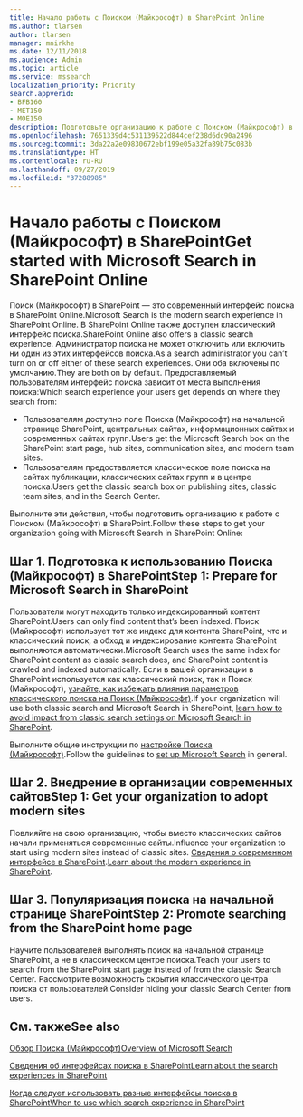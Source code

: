 ```yaml
---
title: Начало работы с Поиском (Майкрософт) в SharePoint Online
ms.author: tlarsen
author: tlarsen
manager: mnirkhe
ms.date: 12/11/2018
ms.audience: Admin
ms.topic: article
ms.service: mssearch
localization_priority: Priority
search.appverid:
- BFB160
- MET150
- MOE150
description: Подготовьте организацию к работе с Поиском (Майкрософт) в SharePoint Online
ms.openlocfilehash: 7651339d4c531139522d844cef238d6dc90a2496
ms.sourcegitcommit: 3da22a2e09830672ebf199e05a32fa89b75c083b
ms.translationtype: HT
ms.contentlocale: ru-RU
ms.lasthandoff: 09/27/2019
ms.locfileid: "37288985"
---
```

# <a name="get-started-with-microsoft-search-in-sharepoint"></a><span data-ttu-id="9ec8a-103">Начало работы с Поиском (Майкрософт) в SharePoint</span><span class="sxs-lookup"><span data-stu-id="9ec8a-103">Get started with Microsoft Search in SharePoint Online</span></span>

<span data-ttu-id="9ec8a-104">Поиск (Майкрософт) в SharePoint — это современный интерфейс поиска в SharePoint Online.</span><span class="sxs-lookup"><span data-stu-id="9ec8a-104">Microsoft Search is the modern search experience in SharePoint Online.</span></span> <span data-ttu-id="9ec8a-105">В SharePoint Online также доступен классический интерфейс поиска.</span><span class="sxs-lookup"><span data-stu-id="9ec8a-105">SharePoint Online also offers a classic search experience.</span></span> <span data-ttu-id="9ec8a-106">Администратор поиска не может отключить или включить ни один из этих интерфейсов поиска.</span><span class="sxs-lookup"><span data-stu-id="9ec8a-106">As a search administrator you can’t turn on or off either of these search experiences.</span></span> <span data-ttu-id="9ec8a-107">Они оба включены по умолчанию.</span><span class="sxs-lookup"><span data-stu-id="9ec8a-107">They are both on by default.</span></span> <span data-ttu-id="9ec8a-108">Предоставляемый пользователям интерфейс поиска зависит от места выполнения поиска:</span><span class="sxs-lookup"><span data-stu-id="9ec8a-108">Which search experience your users get depends on where they search from:</span></span>

- <span data-ttu-id="9ec8a-109">Пользователям доступно поле Поиска (Майкрософт) на начальной странице SharePoint, центральных сайтах, информационных сайтах и современных сайтах групп.</span><span class="sxs-lookup"><span data-stu-id="9ec8a-109">Users get the Microsoft Search box on the SharePoint start page, hub sites, communication sites, and modern team sites.</span></span>
- <span data-ttu-id="9ec8a-110">Пользователям предоставляется классическое поле поиска на сайтах публикации, классических сайтах групп и в центре поиска.</span><span class="sxs-lookup"><span data-stu-id="9ec8a-110">Users get the classic search box on publishing sites, classic team sites, and in the Search Center.</span></span>

<span data-ttu-id="9ec8a-111">Выполните эти действия, чтобы подготовить организацию к работе с Поиском (Майкрософт) в SharePoint.</span><span class="sxs-lookup"><span data-stu-id="9ec8a-111">Follow these steps to get your organization going with Microsoft Search in SharePoint Online:</span></span>

## <a name="step-1-prepare-for-microsoft-search-in-sharepoint"></a><span data-ttu-id="9ec8a-112">Шаг 1. Подготовка к использованию Поиска (Майкрософт) в SharePoint</span><span class="sxs-lookup"><span data-stu-id="9ec8a-112">Step 1: Prepare for Microsoft Search in SharePoint</span></span>

<span data-ttu-id="9ec8a-113">Пользователи могут находить только индексированный контент SharePoint.</span><span class="sxs-lookup"><span data-stu-id="9ec8a-113">Users can only find content that’s been indexed.</span></span> <span data-ttu-id="9ec8a-114">Поиск (Майкрософт) использует тот же индекс для контента SharePoint, что и классический поиск, а обход и индексирование контента SharePoint выполняются автоматически.</span><span class="sxs-lookup"><span data-stu-id="9ec8a-114">Microsoft Search uses the same index for SharePoint content as classic search does, and SharePoint content is crawled and indexed automatically.</span></span> <span data-ttu-id="9ec8a-115">Если в вашей организации в SharePoint используется как классический поиск, так и Поиск (Майкрософт), [узнайте, как избежать влияния параметров классического поиска на Поиск (Майкрософт)](https://docs.microsoft.com/sharepoint/differences-classic-modern-search).</span><span class="sxs-lookup"><span data-stu-id="9ec8a-115">If your organization will use both classic search and Microsoft Search in SharePoint, [learn how to avoid impact from classic search settings on Microsoft Search in SharePoint](https://docs.microsoft.com/sharepoint/differences-classic-modern-search).</span></span>

<span data-ttu-id="9ec8a-116">Выполните общие инструкции по [настройке Поиска (Майкрософт)](set-up-microsoft-search.md).</span><span class="sxs-lookup"><span data-stu-id="9ec8a-116">Follow the guidelines to [set up Microsoft Search](set-up-microsoft-search.md) in general.</span></span>


## <a name="step-2-get-your-organization-to-adopt-modern-sites"></a><span data-ttu-id="9ec8a-117">Шаг 2. Внедрение в организации современных сайтов</span><span class="sxs-lookup"><span data-stu-id="9ec8a-117">Step 1: Get your organization to adopt modern sites</span></span>

<span data-ttu-id="9ec8a-118">Повлияйте на свою организацию, чтобы вместо классических сайтов начали применяться современные сайты.</span><span class="sxs-lookup"><span data-stu-id="9ec8a-118">Influence your organization to start using modern sites instead of classic sites.</span></span> <span data-ttu-id="9ec8a-119">[Сведения о современном интерфейсе в SharePoint](https://support.office.com/article/SharePoint-classic-and-modern-experiences-5725c103-505d-4a6e-9350-300d3ec7d73f).</span><span class="sxs-lookup"><span data-stu-id="9ec8a-119">[Learn about the modern experience in SharePoint](https://support.office.com/article/SharePoint-classic-and-modern-experiences-5725c103-505d-4a6e-9350-300d3ec7d73f).</span></span>

## <a name="step-3-promote-searching-from-the-sharepoint-start-page"></a><span data-ttu-id="9ec8a-120">Шаг 3. Популяризация поиска на начальной странице SharePoint</span><span class="sxs-lookup"><span data-stu-id="9ec8a-120">Step 2: Promote searching from the SharePoint home page</span></span>

<span data-ttu-id="9ec8a-121">Научите пользователей выполнять поиск на начальной странице SharePoint, а не в классическом центре поиска.</span><span class="sxs-lookup"><span data-stu-id="9ec8a-121">Teach your users to search from the SharePoint start page instead of from the classic Search Center.</span></span> <span data-ttu-id="9ec8a-122">Рассмотрите возможность скрытия классического центра поиска от пользователей.</span><span class="sxs-lookup"><span data-stu-id="9ec8a-122">Consider hiding your classic Search Center from users.</span></span>

## <a name="see-also"></a><span data-ttu-id="9ec8a-123">См. также</span><span class="sxs-lookup"><span data-stu-id="9ec8a-123">See also</span></span>
[<span data-ttu-id="9ec8a-124">Обзор Поиска (Майкрософт)</span><span class="sxs-lookup"><span data-stu-id="9ec8a-124">Overview of Microsoft Search</span></span>](overview-microsoft-search.md)

[<span data-ttu-id="9ec8a-125">Сведения об интерфейсах поиска в SharePoint</span><span class="sxs-lookup"><span data-stu-id="9ec8a-125">Learn about the search experiences in SharePoint</span></span>](https://docs.microsoft.com/sharepoint/overview-of-search)

[<span data-ttu-id="9ec8a-126">Когда следует использовать разные интерфейсы поиска в SharePoint</span><span class="sxs-lookup"><span data-stu-id="9ec8a-126">When to use which search experience in SharePoint</span></span>](https://docs.microsoft.com/sharepoint/get-started-with-modern-search-experience)